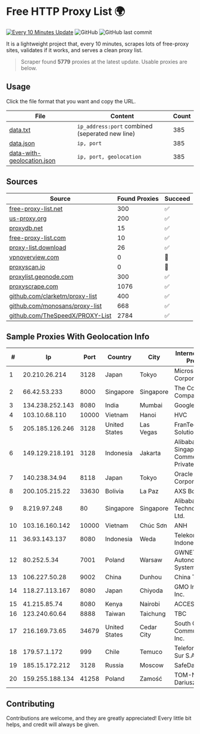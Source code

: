 
# Free HTTP Proxy List 🌍

[![Every 10 Minutes Update](https://github.com/mertguvencli/http-proxy-list/actions/workflows/main.yml/badge.svg?branch=main)](https://github.com/mertguvencli/http-proxy-list/actions/workflows/main.yml)
![GitHub](https://img.shields.io/github/license/mertguvencli/http-proxy-list)
![GitHub last commit](https://img.shields.io/github/last-commit/mertguvencli/http-proxy-list)

It is a lightweight project that, every 10 minutes, scrapes lots of free-proxy sites, validates if it works, and serves a clean proxy list.


> Scraper found **5779** proxies at the latest update. Usable proxies are below.

## Usage

Click the file format that you want and copy the URL.


|File|Content|Count|
|----|-------|-----|
|[data.txt](https://raw.githubusercontent.com/mertguvencli/http-proxy-list/main/proxy-list/data.txt)|`ip_address:port` combined (seperated new line)|385|
|[data.json](https://raw.githubusercontent.com/mertguvencli/http-proxy-list/main/proxy-list/data.json)|`ip, port`|385|
|[data-with-geolocation.json](https://raw.githubusercontent.com/mertguvencli/http-proxy-list/main/proxy-list/data-with-geolocation.json)|`ip, port, geolocation`|385|

## Sources

|Source|Found Proxies|Succeed|
|------|-------------|-------|
|[free-proxy-list.net](https://free-proxy-list.net)|300|✅|
|[us-proxy.org](https://www.us-proxy.org)|200|✅|
|[proxydb.net](http://proxydb.net)|15|✅|
|[free-proxy-list.com](https://free-proxy-list.com/?page=&port=&type%5B%5D=http&type%5B%5D=https&up_time=0&search=Search)|10|✅|
|[proxy-list.download](https://www.proxy-list.download/HTTP)|26|✅|
|[vpnoverview.com](https://vpnoverview.com/privacy/anonymous-browsing/free-proxy-servers)|0|🚫|
|[proxyscan.io](https://www.proxyscan.io)|0|🚫|
|[proxylist.geonode.com](https://proxylist.geonode.com/api/proxy-list?limit=300&page=1&sort_by=lastChecked&sort_type=desc&protocols=http,https)|300|✅|
|[proxyscrape.com](https://api.proxyscrape.com/v2/?request=displayproxies&protocol=http&timeout=10000&country=all&ssl=all&anonymity=all)|1076|✅|
|[github.com/clarketm/proxy-list](https://raw.githubusercontent.com/clarketm/proxy-list/master/proxy-list-raw.txt)|400|✅|
|[github.com/monosans/proxy-list](https://raw.githubusercontent.com/monosans/proxy-list/main/proxies/http.txt)|668|✅|
|[github.com/TheSpeedX/PROXY-List](https://raw.githubusercontent.com/TheSpeedX/PROXY-List/master/http.txt)|2784|✅|


## Sample Proxies With Geolocation Info

|#|Ip|Port|Country|City|Internet Service Provider|
|-|--|----|-------|----|-------------------------|
|1|20.210.26.214|3128|Japan|Tokyo|Microsoft Corporation|
|2|66.42.53.233|8000|Singapore|Singapore|The Constant Company|
|3|134.238.252.143|8080|India|Mumbai|Google LLC|
|4|103.10.68.110|10000|Vietnam|Hanoi|HVC|
|5|205.185.126.246|3128|United States|Las Vegas|FranTech Solutions|
|6|149.129.218.191|3128|Indonesia|Jakarta|Alibaba.com Singapore E-Commerce Private Limited|
|7|140.238.34.94|8118|Japan|Tokyo|Oracle Corporation|
|8|200.105.215.22|33630|Bolivia|La Paz|AXS Bolivia S. A.|
|9|8.219.97.248|80|Singapore|Singapore|Alibaba (US) Technology Co., Ltd.|
|10|103.16.160.142|10000|Vietnam|Chúc Sơn|ANH|
|11|36.93.143.137|8080|Indonesia|Weda|Telekomunikasi Indonesia|
|12|80.252.5.34|7001|Poland|Warsaw|GWNET Autonomus System|
|13|106.227.50.28|9002|China|Dunhou|China Telecom|
|14|118.27.113.167|8080|Japan|Chiyoda|GMO Internet, Inc.|
|15|41.215.85.74|8080|Kenya|Nairobi|ACCESSKENYA|
|16|123.240.60.64|8888|Taiwan|Taichung|TBC|
|17|216.169.73.65|34679|United States|Cedar City|South Central Communications, Inc.|
|18|179.57.1.172|999|Chile|Temuco|Telefonica del Sur S.A.|
|19|185.15.172.212|3128|Russia|Moscow|SafeData LLC|
|20|159.255.188.134|41258|Poland|Zamość|TOM-NET s.c. Dariusz Koper|



## Contributing

Contributions are welcome, and they are greatly appreciated! Every
little bit helps, and credit will always be given.

